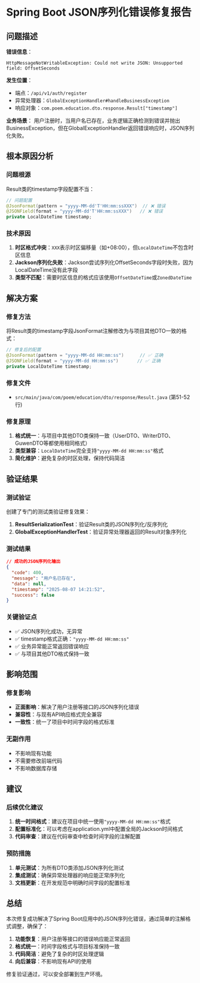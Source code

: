 # Spring Boot JSON序列化错误修复报告

## 问题描述

**错误信息**：
```
HttpMessageNotWritableException: Could not write JSON: Unsupported field: OffsetSeconds
```

**发生位置**：
- 端点：`/api/v1/auth/register`
- 异常处理器：`GlobalExceptionHandler#handleBusinessException`
- 响应对象：`com.poem.education.dto.response.Result["timestamp"]`

**业务场景**：
用户注册时，当用户名已存在，业务逻辑正确检测到错误并抛出BusinessException，但在GlobalExceptionHandler返回错误响应时，JSON序列化失败。

## 根本原因分析

### 问题根源
Result类的timestamp字段配置不当：

```java
// 问题配置
@JsonFormat(pattern = "yyyy-MM-dd'T'HH:mm:ssXXX")  // ❌ 错误
@JSONField(format = "yyyy-MM-dd'T'HH:mm:ssXXX")   // ❌ 错误
private LocalDateTime timestamp;
```

### 技术原因
1. **时区格式冲突**：`XXX`表示时区偏移量（如+08:00），但`LocalDateTime`不包含时区信息
2. **Jackson序列化失败**：Jackson尝试序列化OffsetSeconds字段时失败，因为LocalDateTime没有此字段
3. **类型不匹配**：需要时区信息的格式应该使用`OffsetDateTime`或`ZonedDateTime`

## 解决方案

### 修复方法
将Result类的timestamp字段JsonFormat注解修改为与项目其他DTO一致的格式：

```java
// 修复后的配置
@JsonFormat(pattern = "yyyy-MM-dd HH:mm:ss")      // ✅ 正确
@JSONField(format = "yyyy-MM-dd HH:mm:ss")       // ✅ 正确
private LocalDateTime timestamp;
```

### 修复文件
- `src/main/java/com/poem/education/dto/response/Result.java` (第51-52行)

### 修复原理
1. **格式统一**：与项目中其他DTO类保持一致（UserDTO、WriterDTO、GuwenDTO等都使用相同格式）
2. **类型兼容**：`LocalDateTime`完全支持`"yyyy-MM-dd HH:mm:ss"`格式
3. **简化维护**：避免复杂的时区处理，保持代码简洁

## 验证结果

### 测试验证
创建了专门的测试类验证修复效果：

1. **ResultSerializationTest**：验证Result类的JSON序列化/反序列化
2. **GlobalExceptionHandlerTest**：验证异常处理器返回的Result对象序列化

### 测试结果
```json
// 成功的JSON序列化输出
{
  "code": 400,
  "message": "用户名已存在",
  "data": null,
  "timestamp": "2025-08-07 14:21:52",
  "success": false
}
```

### 关键验证点
- ✅ JSON序列化成功，无异常
- ✅ timestamp格式正确：`"yyyy-MM-dd HH:mm:ss"`
- ✅ 业务异常能正常返回错误响应
- ✅ 与项目其他DTO格式保持一致

## 影响范围

### 修复影响
- **正面影响**：解决了用户注册等接口的JSON序列化错误
- **兼容性**：与现有API响应格式完全兼容
- **一致性**：统一了项目中时间字段的格式标准

### 无副作用
- 不影响现有功能
- 不需要修改前端代码
- 不影响数据库存储

## 建议

### 后续优化建议
1. **统一时间格式**：建议在项目中统一使用`"yyyy-MM-dd HH:mm:ss"`格式
2. **配置标准化**：可以考虑在application.yml中配置全局的Jackson时间格式
3. **代码审查**：建议在代码审查中检查时间字段的注解配置

### 预防措施
1. **单元测试**：为所有DTO类添加JSON序列化测试
2. **集成测试**：确保异常处理器的响应能正常序列化
3. **文档更新**：在开发规范中明确时间字段的配置标准

## 总结

本次修复成功解决了Spring Boot应用中的JSON序列化错误，通过简单的注解格式调整，确保了：

1. **功能恢复**：用户注册等接口的错误响应能正常返回
2. **格式统一**：时间字段格式与项目标准保持一致
3. **代码简洁**：避免了复杂的时区处理逻辑
4. **向后兼容**：不影响现有API的使用

修复验证通过，可以安全部署到生产环境。
